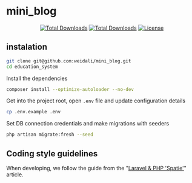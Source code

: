 # mini_blog

<p align="center">
<a href="#"><img src="https://img.shields.io/badge/PHP-8.2-blue" alt="Total Downloads"></a>
<a href="#"><img src="https://img.shields.io/badge/Laravel-11.9-orange" alt="Total Downloads"></a>
<a href="https://packagist.org/packages/laravel/framework"><img src="https://img.shields.io/packagist/l/laravel/framework" alt="License"></a>
</p>

## instalation

```bash
git clone git@github.com:weidali/mini_blog.git
cd education_system
```

Install the dependencies
```bash
composer install --optimize-autoloader --no-dev
```

Get into the project root, open `.env` file and update configuration details
```bash
cp .env.example .env
```

Set DB connection credentials and make migrations with seeders
```bash
php artisan migrate:fresh --seed
```

## Coding style guidelines

When developing, we follow the guide from the "[Laravel & PHP 'Spatie'][spatie/guidelines]" article.

[spatie/guidelines]: https://spatie.be/guidelines/laravel-php#artisan-commands
